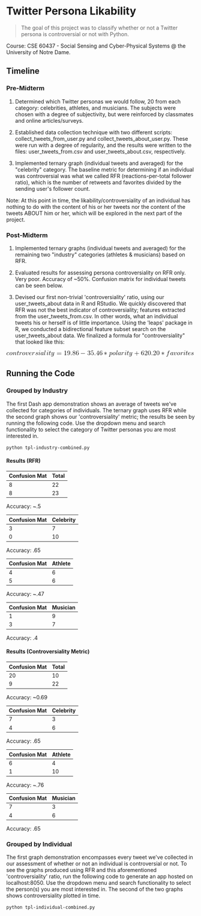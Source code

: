 # Twitter Persona Likability

> The goal of this project was to classify whether or not a Twitter persona is controversial or not with Python.

Course: CSE 60437 - Social Sensing and Cyber-Physical Systems @ the University of Notre Dame.

## Timeline

### Pre-Midterm

1. Determined which Twitter personas we would follow, 20 from each category: celebrities, athletes, and musicians. The subjects were chosen with a degree of subjectivity, but were reinforced by classmates and online articles/surveys.

2. Established data collection technique with two different scripts: collect_tweets_from_user.py and collect_tweets_about_user.py. These were run with a degree of regularity, and the results were written to the files: user_tweets_from.csv and user_tweets_about.csv, respectively.

3. Implemented ternary graph (individual tweets and averaged) for the "celebrity" category. The baseline metric for determining if an individual was controversial was what we called RFR (reactions-per-total follower ratio), which is the number of retweets and favorites divided by the sending user's follower count.

Note: At this point in time, the likability/controversiality of an individual has nothing to do with the content of his or her tweets nor the content of the tweets ABOUT him or her, which will be explored in the next part of the project.

### Post-Midterm

1. Implemented ternary graphs (individual tweets and averaged) for the remaining two "industry" categories (athletes & musicians) based on RFR.

2. Evaluated results for assessing persona controversiality on RFR only. Very poor. Accuracy of ~50%. Confusion matrix for individual tweets can be seen below.

3. Devised our first non-trivial 'controversiality' ratio, using our user_tweets_about data in R and RStudio. We quickly discovered that RFR was not the best indicator of controversiality; features extracted from the user_tweets_from.csv. In other words, what an individual tweets his or herself is of little importance. Using the 'leaps' package in R, we conducted a bidirectional feature subset search on the user_tweets_about data. We finalized a formula for "controversiality" that looked like this: 

![alt text](controversiality2.gif)

## Running the Code

### Grouped by Industry

The first Dash app demonstration shows an average of tweets we've collected for categories of individuals. The ternary graph uses RFR while the second graph shows our 'controversiality' metric; the results be seen by running the following code. Use the dropdown menu and search functionality to select the category of Twitter personas you are most interested in.

```
python tpl-industry-combined.py
```

#### Results (RFR)

| Confusion Mat  | Total |
| ------------- | ------------- |
| 8  | 22  |
| 8  | 23  |

Accuracy: ~.5

| Confusion Mat  | Celebrity |
| ------------- | ------------- |
| 3  | 7  |
| 0  | 10  |

Accuracy: .65

| Confusion Mat  | Athlete |
| ------------- | ------------- |
| 4  | 6  |
| 5  | 6  |

Accuracy: ~.47

| Confusion Mat  | Musician |
| ------------- | ------------- |
| 1  | 9  |
| 3  | 7  |

Accuracy: .4

#### Results (Controversiality Metric)

| Confusion Mat  | Total |
| ------------- | ------------- |
| 20  | 10  |
| 9  | 22  |

Accuracy: ~0.69

| Confusion Mat  | Celebrity |
| ------------- | ------------- |
| 7  | 3  |
| 4  | 6  |

Accuracy: .65

| Confusion Mat  | Athlete |
| ------------- | ------------- |
| 6  | 4  |
| 1  | 10  |

Accuracy: ~.76

| Confusion Mat  | Musician |
| ------------- | ------------- |
| 7  | 3  |
| 4  | 6  |

Accuracy: .65

### Grouped by Individual

The first graph demonstration encompasses every tweet we've collected in our assessment of whether or not an individual is controversial or not. To see the graphs produced using RFR and this aforementioned 'controversiality' ratio, run the following code to generate an app hosted on localhost:8050. Use the dropdown menu and search functionality to select the person(s) you are most interested in. The second of the two graphs shows controversiality plotted in time.

```
python tpl-individual-combined.py
```

